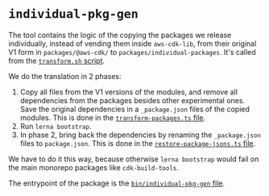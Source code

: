 # `individual-pkg-gen`

The tool contains the logic of the copying the packages we release individually,
instead of vending them inside `aws-cdk-lib`,
from their original V1 form in `packages/@aws-cdk/` to `packages/individual-packages`.
It's called from the [`transform.sh` script](../../scripts/transform.sh).

We do the translation in 2 phases:

1. Copy all files from the V1 versions of the modules,
  and remove all dependencies from the packages besides other experimental ones.
  Save the original dependencies in a `_package.json` files of the copied modules.
  This is done in the [`transform-packages.ts` file](transform-packages.ts).
2. Run `lerna bootstrap`.
3. In phase 2, bring back the dependencies by renaming the `_package.json` files to `package.json`.
   This is done in the [`restore-package-jsons.ts` file](restore-package-jsons.ts).

We have to do it this way,
because otherwise `lerna bootstrap` would fail on the main monorepo packages like `cdk-build-tools`.

The entrypoint of the package is the [`bin/individual-pkg-gen` file](bin/individual-pkg-gen).
